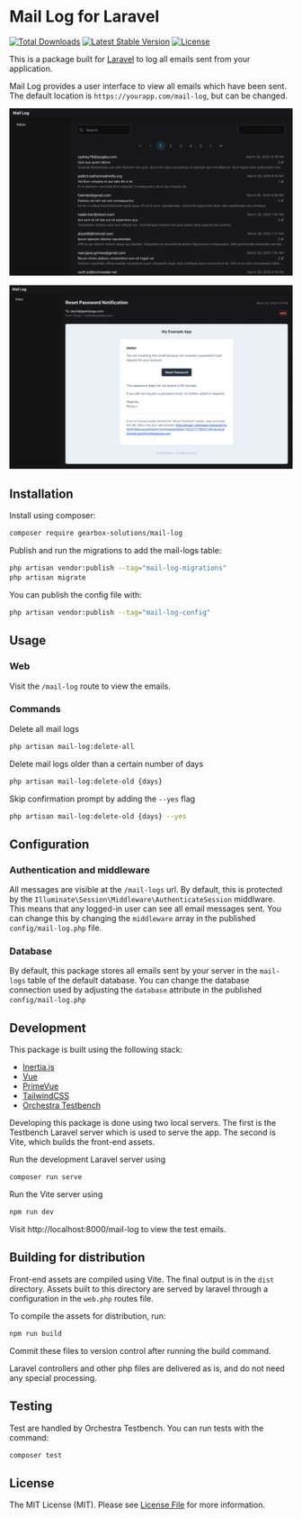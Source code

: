 # Mail Log for Laravel

[![Total Downloads](https://img.shields.io/packagist/dt/gearbox-solutions/mail-log)](https://packagist.org/packages/gearbox-solutions/mail-log)
[![Latest Stable Version](https://img.shields.io/packagist/v/gearbox-solutions/mail-log)](https://packagist.org/packages/gearbox-solutions/mail-log)
[![License](https://img.shields.io/packagist/l/gearbox-solutions/mail-log)](https://github.com/gearbox-solutions/mail-log/blob/2.x/LICENSE)

This is a package built for [Laravel](https://laravel.com/) to log all emails sent from your application.

Mail Log provides a user interface to view all emails which have been sent. The default location is `https://yourapp.com/mail-log`, but can be changed.

[![An example list view of sent email in the Mail Log package](./docs/images/mail-log-index.webp)](./docs/images/mail-log-index.webp)

[![An example list view of sent email in the Mail Log package](./docs/images/mail-log-detail.webp)](./docs/images/mail-log-detail.webp)

## Installation

Install using composer:

```bash
composer require gearbox-solutions/mail-log
```

Publish and run the migrations to add the mail-logs table:

```bash
php artisan vendor:publish --tag="mail-log-migrations"
php artisan migrate
```

You can publish the config file with:

```bash
php artisan vendor:publish --tag="mail-log-config"
```

## Usage

### Web

Visit the `/mail-log` route to view the emails.

### Commands

Delete all mail logs

```bash
php artisan mail-log:delete-all
```

Delete mail logs older than a certain number of days

```bash
php artisan mail-log:delete-old {days}
```

Skip confirmation prompt by adding the `--yes` flag

```bash
php artisan mail-log:delete-old {days} --yes
```

## Configuration

### Authentication and middleware

All messages are visible at the `/mail-logs` url. By default, this is protected by the `Illuminate\Session\Middleware\AuthenticateSession` middlware. This means that any logged-in user can see all email messages sent. You can change this by changing the `middleware` array in the published `config/mail-log.php` file.

### Database

By default, this package stores all emails sent by your server in the `mail-logs` table of the default database. You can change the database connection used by adjusting the `database` attribute in the published `config/mail-log.php`

## Development

This package is built using the following stack:

- [Inertia.js](https://inertiajs.com/)
- [Vue](https://vuejs.org/)
- [PrimeVue](https://primevue.org/)
- [TailwindCSS](https://tailwindcss.com/)
- [Orchestra Testbench](https://packages.tools/testbench)

Developing this package is done using two local servers. The first is the Testbench Laravel server which is used to serve the app. The second is Vite, which builds the front-end assets.

Run the development Laravel server using

```bash
composer run serve
```

Run the Vite server using

```bash
npm run dev
```

Visit http://localhost:8000/mail-log to view the test emails.

## Building for distribution

Front-end assets are compiled using Vite. The final output is in the `dist` directory. Assets built to this directory are served by laravel through a configuration in the `web.php` routes file.

To compile the assets for distribution, run:

```bash
npm run build
```

Commit these files to version control after running the build command.

Laravel controllers and other php files are delivered as is, and do not need any special processing.

## Testing

Test are handled by Orchestra Testbench. You can run tests with the command:

```bash
composer test
```

## License

The MIT License (MIT). Please see [License File](LICENSE.md) for more information.
